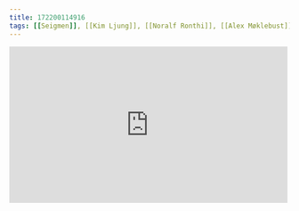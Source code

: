 ```yaml
---
title: 172200114916
tags: [[Seigmen]], [[Kim Ljung]], [[Noralf Ronthi]], [[Alex Møklebust]]
---
```

<iframe allow="accelerometer; autoplay; clipboard-write; encrypted-media; gyroscope; picture-in-picture" allowfullscreen="" frameborder="0" height="281" id="youtube_iframe" src="https://www.youtube.com/embed/TmTVKFRCBss?feature=oembed&amp;enablejsapi=1&amp;origin=https://safe.txmblr.com&amp;wmode=opaque" width="500"></iframe>
